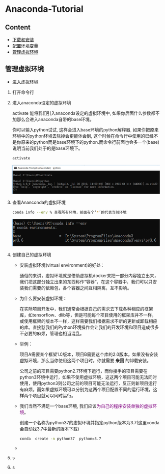 # Anaconda-Tutorial

## Content

- [下载和安装](https://blog.csdn.net/ITLearnHall/article/details/81708148)
- [配置环境变量](https://jingyan.baidu.com/article/47a29f24610740c0142399ea.html)
- [管理虚拟环境](#管理虚拟环境)



## 管理虚拟环境

- [进入虚拟环境](#进入虚拟环境)

1. 打开命令行

2. 进入anaconda设定的虚拟环境 <span id = "进入虚拟环境">

   activate 能将我们引入anaconda设定的虚拟环境中, 如果你后面什么参数都不加那么会进入anaconda自带的base环境。

   你可以输入python试试, 这样会进入base环境的python解释器, 如果你把原来环境中的python环境去除掉会更能体会到, 这个时候在命令行中使用的已经不是你原来的python而是base环境下的python.而命令行前面也会多一个(base) 说明当前我们处于的是base环境下。

   ```bash
   activate
   ```

   ![](../pictures/14-ananconda-activate.png)

3. 查看Ananconda的虚拟环境

   ```bash
   conda info --env % 查看所有环境，前面有个‘*’的代表当前环境
   ```

   ![](../pictures/15-ananconda-env.png)

4. 创建自己的虚拟环境

   - 安装虚拟环境(virtual environment)的好处：

     通俗的来讲，虚拟环境就是借助虚拟机docker来把一部分内容独立出来，我们把这部分独立出来的东西称作“容器”，在这个容器中，我们可以只安装我们需要的依赖包，各个容器之间互相隔离，互不影响。

   - 为什么要安装虚拟环境：

     在实际项目开发中，我们通常会根据自己的需求去下载各种相应的框架库，如tensorflow、dlib等，但是可能每个项目使用的框架库并不一样，或使用框架的版本不一样，这样需要我们根据需求不断的更新或卸载相应的库。直接怼我们的Python环境操作会让我们的开发环境和项目造成很多不必要的麻烦，管理也相当混乱。

   - 举例：

     项目A需要某个框架1.0版本，项目B需要这个库的2.0版本。如果没有安装虚拟环境，那么当你使用这两个项目时，你就需要 **来回** 的卸载安装。

     公司之前的项目需要python2.7环境下运行，而你接手的项目需要在python3环境中运行，如果不使用虚拟环境，这这两个项目可能无法同时使用，使用python3则公司之前的项目可能无法运行，反正则新项目运行有麻烦。而如果虚拟环境可以分别为这两个项目配置不同的运行环境，这样两个项目就可以同时运行。

   - 我们当然不满足一个base环境, 我们应该<font color=800080>为自己的程序安装单独的虚拟环境</font>。

     创建一个名称为python37的虚拟环境并指定python版本为3.7(这里conda会自动找3.7中最新的版本下载)

     ```bash
     conda  create -n python37  python=3.7
     ```

     

   - 

5. s

6. s











































